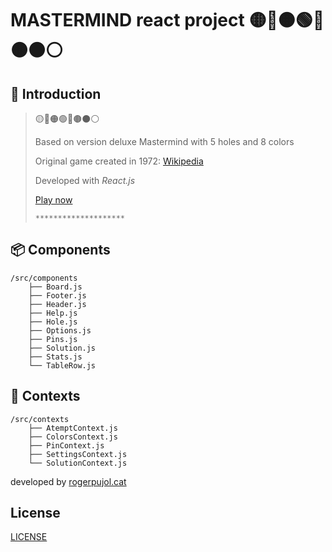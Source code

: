 
# MASTERMIND react project 🟡🔴🟠🟢🔵🟤⚫⚪

## 🎲 Introduction

> 🟡🔴🟠🟢🔵🟤⚫⚪  
>  
> Based on version deluxe Mastermind with 5 holes and 8 colors
>  
> Original game created in 1972: [Wikipedia](https://en.wikipedia.org/wiki/Mastermind_(board_game))
> 
> Developed with _React.js_
> 
> [Play now](https://mastermind-roger.netlify.app/)
>    
> ```********************```  

## 📦 Components

```text
/src/components
    ├── Board.js
    ├── Footer.js
    ├── Header.js
    ├── Help.js
    ├── Hole.js
    ├── Options.js
    ├── Pins.js
    ├── Solution.js
    ├── Stats.js    
    └── TableRow.js
```

## 📄 Contexts

```text
/src/contexts
    ├── AtemptContext.js
    ├── ColorsContext.js
    ├── PinContext.js
    ├── SettingsContext.js  
    └── SolutionContext.js
```

developed by [rogerpujol.cat](https://rogerpujol.cat)

## License
[LICENSE](https://github.com/rogerpujolnavarro/mastermind/blob/master/LICENSE.md)
